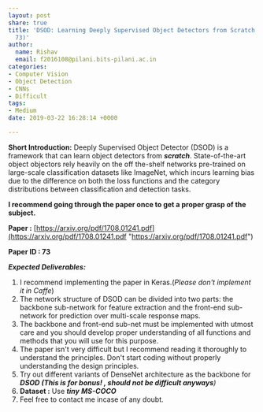 ```yaml
---
layout: post
share: true
title: 'DSOD: Learning Deeply Supervised Object Detectors from Scratch (Paper ID:
  73)'
author:
  name: Rishav
  email: f2016108@pilani.bits-pilani.ac.in
categories:
- Computer Vision
- Object Detection
- CNNs
- Difficult
tags:
- Medium
date: 2019-03-22 16:28:14 +0000

---
```

**Short Introduction:** Deeply Supervised Object Detector (DSOD) is a framework that can learn object detectors from **_scratch_**. State-of-the-art object objectors rely heavily on the off the-shelf networks pre-trained on large-scale classification datasets like ImageNet, which incurs learning bias due to the difference on both the loss functions and the category distributions between classification and detection tasks.

**I recommend going through the paper once to get a proper grasp of the subject.**

**Paper :** [https://arxiv.org/pdf/1708.01241.pdf](https://arxiv.org/pdf/1708.01241.pdf "https://arxiv.org/pdf/1708.01241.pdf")

**Paper ID : 73**

**_Expected Deliverables:_**

1. I recommend implementing the paper in Keras.(_Please don't implement it in Caffe_)
2. The network structure of DSOD can be divided into two parts: the backbone sub-network for feature extraction and the front-end sub-network for prediction over multi-scale response maps.
3. The backbone and front-end sub-net must be implemented with utmost care and you should develop proper understanding of all functions and methods that you will use for this purpose.
4. The paper isn't very difficult but I recommend reading it thoroughly to understand the principles. Don't start coding without properly understanding the design principles.
5. Try out different variants of DenseNet architecture as the backbone for **_DSOD (This is for bonus! , should not be difficult anyways_**_)_
6. **Dataset :** Use **_tiny_** **_MS-COCO_**
7. Feel free to contact me incase of any doubt.